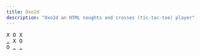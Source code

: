 ```yaml
---
title: Oxo2d 
description: "Oxo2d an HTML noughts and crosses (tic-tac-toe) player"
---
```


<pre class="oxo2d">
X O X
<a href="../29/">.</a> X O
O <a href="../3j/">.</a> <a href="../3g/">.</a>
</pre>
